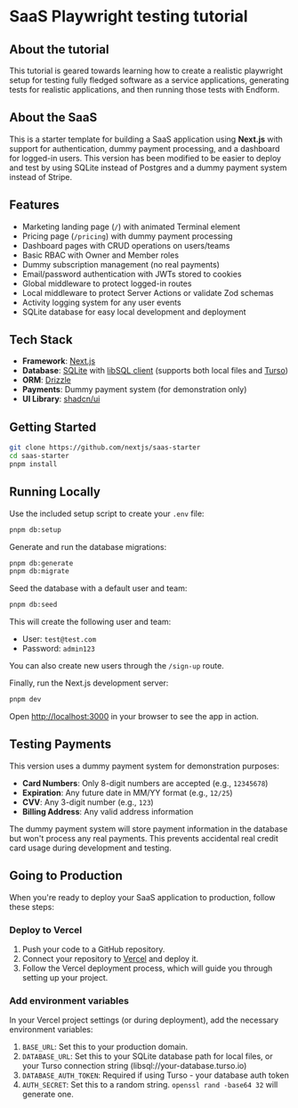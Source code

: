 # SaaS Playwright testing tutorial

## About the tutorial

This tutorial is geared towards learning how to create a realistic playwright setup for testing fully fledged software as a service applications, generating tests for realistic applications, and then running those tests with Endform. 


## About the SaaS

This is a starter template for building a SaaS application using **Next.js** with support for authentication, dummy payment processing, and a dashboard for logged-in users. This version has been modified to be easier to deploy and test by using SQLite instead of Postgres and a dummy payment system instead of Stripe.

## Features

- Marketing landing page (`/`) with animated Terminal element
- Pricing page (`/pricing`) with dummy payment processing
- Dashboard pages with CRUD operations on users/teams
- Basic RBAC with Owner and Member roles
- Dummy subscription management (no real payments)
- Email/password authentication with JWTs stored to cookies
- Global middleware to protect logged-in routes
- Local middleware to protect Server Actions or validate Zod schemas
- Activity logging system for any user events
- SQLite database for easy local development and deployment

## Tech Stack

- **Framework**: [Next.js](https://nextjs.org/)
- **Database**: [SQLite](https://www.sqlite.org/) with [libSQL client](https://github.com/tursodatabase/libsql-js) (supports both local files and [Turso](https://turso.tech/))
- **ORM**: [Drizzle](https://orm.drizzle.team/)
- **Payments**: Dummy payment system (for demonstration only)
- **UI Library**: [shadcn/ui](https://ui.shadcn.com/)

## Getting Started

```bash
git clone https://github.com/nextjs/saas-starter
cd saas-starter
pnpm install
```

## Running Locally

Use the included setup script to create your `.env` file:

```bash
pnpm db:setup
```

Generate and run the database migrations:

```bash
pnpm db:generate
pnpm db:migrate
```

Seed the database with a default user and team:

```bash
pnpm db:seed
```

This will create the following user and team:

- User: `test@test.com`
- Password: `admin123`

You can also create new users through the `/sign-up` route.

Finally, run the Next.js development server:

```bash
pnpm dev
```

Open [http://localhost:3000](http://localhost:3000) in your browser to see the app in action.

## Testing Payments

This version uses a dummy payment system for demonstration purposes:

- **Card Numbers**: Only 8-digit numbers are accepted (e.g., `12345678`)
- **Expiration**: Any future date in MM/YY format (e.g., `12/25`)
- **CVV**: Any 3-digit number (e.g., `123`)
- **Billing Address**: Any valid address information

The dummy payment system will store payment information in the database but won't process any real payments. This prevents accidental real credit card usage during development and testing.

## Going to Production

When you're ready to deploy your SaaS application to production, follow these steps:

### Deploy to Vercel

1. Push your code to a GitHub repository.
2. Connect your repository to [Vercel](https://vercel.com/) and deploy it.
3. Follow the Vercel deployment process, which will guide you through setting up your project.

### Add environment variables

In your Vercel project settings (or during deployment), add the necessary environment variables:

1. `BASE_URL`: Set this to your production domain.
2. `DATABASE_URL`: Set this to your SQLite database path for local files, or your Turso connection string (libsql://your-database.turso.io)
3. `DATABASE_AUTH_TOKEN`: Required if using Turso - your database auth token
3. `AUTH_SECRET`: Set this to a random string. `openssl rand -base64 32` will generate one.

